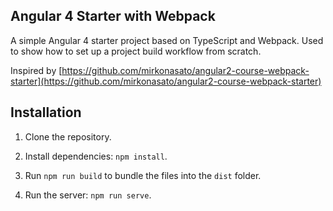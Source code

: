 ## Angular 4 Starter with Webpack

A simple Angular 4 starter project based on TypeScript and Webpack.
Used to show how to set up a project build workflow from scratch.

Inspired by [https://github.com/mirkonasato/angular2-course-webpack-starter](https://github.com/mirkonasato/angular2-course-webpack-starter)

## Installation

1. Clone the repository.

2. Install dependencies: `npm install`.

3. Run `npm run build` to bundle the files into the `dist` folder.

4. Run the server: `npm run serve`.